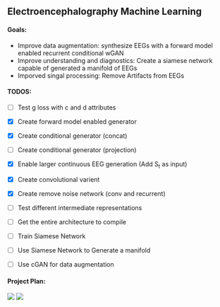 ## Electroencephalography Machine Learning ##
#### Goals: ####
* Improve data augmentation: synthesize EEGs with a forward model enabled recurrent conditional wGAN
* Improve understanding and diagnostics: Create a siamese network capable of generated a manifold of EEGs
* Imporved singal processing: Remove Artifacts from EEGs

#### TODOS: ####
- [ ] Test g loss with c and d attributes
- [x] Create forward model enabled generator 
- [x] Create conditional generator (concat)
- [ ] Create conditional generator (projection)
- [x] Enable larger continuous EEG generation (Add S<sub>t</sub> as input)
- [x] Create convolutional varient
- [x] Create remove noise network (conv and recurrent) 
- [ ] Test different intermediate representations
- [ ] Get the entire architecture to compile 
- [ ] Train Siamese Network 
- [ ] Use Siamese Network to Generate a manifold 
- [ ] Use cGAN for data augmentation
  

#### Project Plan: ####

<img src="https://github.com/DanielLongo/eegML/blob/master/ProjectPlan/pg1.png"/>
<img src="https://github.com/DanielLongo/eegML/blob/master/ProjectPlan/pg2.png"/>
